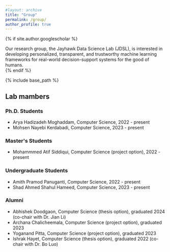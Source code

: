 ```yaml
---
#layout: archive
title: "Group"
permalink: /group/
author_profile: true
---
```


{% if site.author.googlescholar %}
<div class="wordwrap">Our research group, the Jayhawk Data Science Lab (JDSL), is interested in developing personalized, transparent, and trustworthy machine learning frameworks for real-world decision-support systems for the good of humans.
</div>
{% endif %}

{% include base_path %}

<style>
.myDiv {
  font-size:0.9em;
}
</style>
## Lab mambers
### Ph.D. Students
- Arya Hadizadeh Moghaddam, Computer Science, 2022 - present
- Mohsen Nayebi Kerdabadi, Computer Science, 2023 - present

### Master's Students
-	Mohammmed Atif Siddiqui, Computer Science (project option), 2022 - present


### Undergraduate Students
- Amith Pramod Panuganti, Computer Science, 2022 - present
- Shad Ahmed Shahul Hameed, Computer Science, 2023 - present


### Alumni
- Abhishek Doodgaon, Computer Science (thesis option), graduated 2024 (co-chair with Dr. Jian Li)
-	Archana Chalicheemala, Computer Science (project option), graduated 2023
-	Yoganand Pitta, Computer Science (project option), graduated 2023
-	Ishrak Hayet, Computer Science (thesis option), graduated 2022 (co-chair with Dr. Bo Luo)